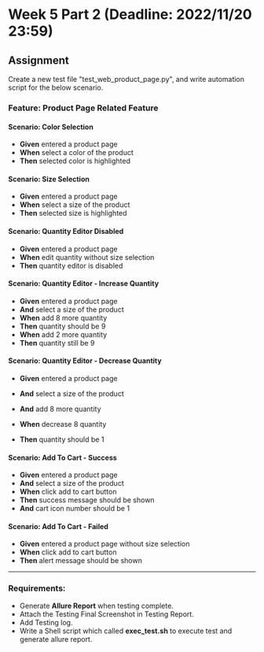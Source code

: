 # Week 5 Part 2 (Deadline: 2022/11/20 23:59)

## Assignment
Create a new test file "test_web_product_page.py", and write automation script for the below scenario.

### Feature: Product Page Related Feature
#### Scenario: Color Selection
- **Given** entered a product page
- **When** select a color of the product
- **Then** selected color is highlighted

#### Scenario: Size Selection
- **Given** entered a product page
- **When** select a size of the product
- **Then** selected size is highlighted
 
#### Scenario: Quantity Editor Disabled
- **Given** entered a product page
- **When** edit quantity without size selection
- **Then** quantity editor is disabled

#### Scenario: Quantity Editor - Increase Quantity
- **Given** entered a product page
- **And** select a size of the product
- **When** add 8 more quantity
- **Then** quantity should be 9
- **When** add 2 more quantity
- **Then** quantity still be 9

#### Scenario: Quantity Editor - Decrease Quantity
- **Given** entered a product page
- **And** select a size of the product
- **And** add 8 more quantity

- **When** decrease 8 quantity
- **Then** quantity should be 1

#### Scenario: Add To Cart - Success
- **Given** entered a product page
- **And** select a size of the product
- **When** click add to cart button
- **Then** success message should be shown
- **And** cart icon number should be 1


#### Scenario: Add To Cart - Failed
- **Given** entered a product page without size selection
- **When** click add to cart button
- **Then** alert message should be shown

---
### Requirements:
- Generate **Allure Report** when testing complete.
- Attach the Testing Final Screenshot in Testing Report.
- Add Testing log.
- Write a Shell script which called **exec_test.sh** to execute test and generate allure report.